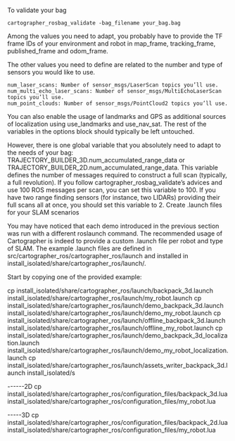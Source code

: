 
To validate your bag
```
cartographer_rosbag_validate -bag_filename your_bag.bag
```
Among the values you need to adapt, you probably have to provide the TF frame IDs of your environment and robot in map_frame, tracking_frame, published_frame and odom_frame.

The other values you need to define are related to the number and type of sensors you would like to use.

    num_laser_scans: Number of sensor_msgs/LaserScan topics you’ll use.
    num_multi_echo_laser_scans: Number of sensor_msgs/MultiEchoLaserScan topics you’ll use.
    num_point_clouds: Number of sensor_msgs/PointCloud2 topics you’ll use.

You can also enable the usage of landmarks and GPS as additional sources of localization using use_landmarks and use_nav_sat. The rest of the variables in the options block should typically be left untouched.

However, there is one global variable that you absolutely need to adapt to the needs of your bag: TRAJECTORY_BUILDER_3D.num_accumulated_range_data or TRAJECTORY_BUILDER_2D.num_accumulated_range_data. This variable defines the number of messages required to construct a full scan (typically, a full revolution). If you follow cartographer_rosbag_validate’s advices and use 100 ROS messages per scan, you can set this variable to 100. If you have two range finding sensors (for instance, two LIDARs) providing their full scans all at once, you should set this variable to 2.
Create .launch files for your SLAM scenarios

You may have noticed that each demo introduced in the previous section was run with a different roslaunch command. The recommended usage of Cartographer is indeed to provide a custom .launch file per robot and type of SLAM. The example .launch files are defined in src/cartographer_ros/cartographer_ros/launch and installed in install_isolated/share/cartographer_ros/launch/.

Start by copying one of the provided example:

cp install_isolated/share/cartographer_ros/launch/backpack_3d.launch install_isolated/share/cartographer_ros/launch/my_robot.launch
cp install_isolated/share/cartographer_ros/launch/demo_backpack_3d.launch install_isolated/share/cartographer_ros/launch/demo_my_robot.launch
cp install_isolated/share/cartographer_ros/launch/offline_backpack_3d.launch install_isolated/share/cartographer_ros/launch/offline_my_robot.launch
cp install_isolated/share/cartographer_ros/launch/demo_backpack_3d_localization.launch install_isolated/share/cartographer_ros/launch/demo_my_robot_localization.launch
cp install_isolated/share/cartographer_ros/launch/assets_writer_backpack_3d.launch install_isolated/s

------2D
cp install_isolated/share/cartographer_ros/configuration_files/backpack_3d.lua install_isolated/share/cartographer_ros/configuration_files/my_robot.lua



-----3D
cp install_isolated/share/cartographer_ros/configuration_files/backpack_2d.lua install_isolated/share/cartographer_ros/configuration_files/my_robot.lua